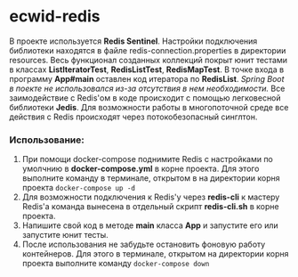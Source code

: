 # ecwid-redis

В проекте используется **Redis Sentinel**. 
Настройки подключения библиотеки находятся в файле redis-connection.properties в директории resources.
Весь функционал созданных коллекций покрыт юнит тестами в классах **ListIteratorTest**, **RedisListTest**, **RedisMapTest**. 
В точке входа в программу **App#main** оставлен код итератора по **RedisList**. 
_Spring Boot в поекте не использовался из-за отсутствия в нем необходимости._ 
Все заимодействие с Redis'ом в коде происходит с помощью легковесной библиотеки **Jedis**. 
Для возможности работы в многопоточной среде все действия с Redis происходят через потокобезопасный синглтон.


### Использование:
1. При помощи docker-compose поднимите Redis с настройками по умолчнию в **docker-compose.yml** в корне проекта. Для этого выполните команду в терминале, открытом в на директории корня проекта `docker-compose up -d`
2. Для возможности подключения к Redis'у через **redis-cli** к мастеру Redis'a команда вынесена в отдельный скрипт **redis-cli.sh** в корне проекта. 
3. Напишите свой код в методе **main** класса **App** и запустите его или запустите юнит тесты.
4. После использования не забудьте остановить фоновую работу контейнеров. Для этого в терминале, открытом на директории корня проекта выполните команду `docker-compose down`
